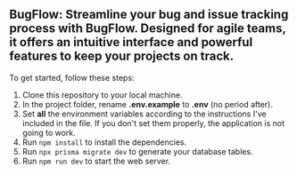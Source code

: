 ## BugFlow: Streamline your bug and issue tracking process with BugFlow. Designed for agile teams, it offers an intuitive interface and powerful features to keep your projects on track.
To get started, follow these steps:

1. Clone this repository to your local machine. 
2. In the project folder, rename **.env.example** to **.env** (no period after). 
3. Set **all** the environment variables according to the instructions I've included in the file. If you don't set them properly, the application is not going to work.
4. Run `npm install` to install the dependencies.
5. Run `npx prisma migrate dev` to generate your database tables.
6. Run `npm run dev` to start the web server. 


